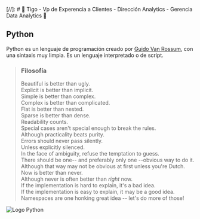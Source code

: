 [//]: # :blue_heart: Tigo - Vp de Experencia a Clientes - Dirección Analytics - Gerencia Data Analytics :blue_heart:
## Python
Python es un lenguaje de programación creado por [Guido Van Rossum](https://es.wikipedia.org/wiki/Guido_van_Rossum), con una sintaxis muy limpia. Es un lenguaje interpretado o de script.

> ### Filosofía
> Beautiful is better than ugly.<br>
> Explicit is better than implicit.<br>
> Simple is better than complex.<br>
> Complex is better than complicated.<br>
> Flat is better than nested.<br>
> Sparse is better than dense.<br>
> Readability counts.<br>
> Special cases aren't special enough to break the rules.<br>
> Although practicality beats purity.<br>
> Errors should never pass silently.<br>
> Unless explicitly silenced.<br>
> In the face of ambiguity, refuse the temptation to guess.<br>
> There should be one-- and preferably only one --obvious way to do it.<br>
> Although that way may not be obvious at first unless you're Dutch.<br>
> Now is better than never.<br>
> Although never is often better than *right* now.<br>
> If the implementation is hard to explain, it's a bad idea.<br>
> If the implementation is easy to explain, it may be a good idea.<br>
> Namespaces are one honking great idea -- let's do more of those!<br>

![Logo Python](https://upload.wikimedia.org/wikipedia/commons/c/c3/Python-logo-notext.svg)